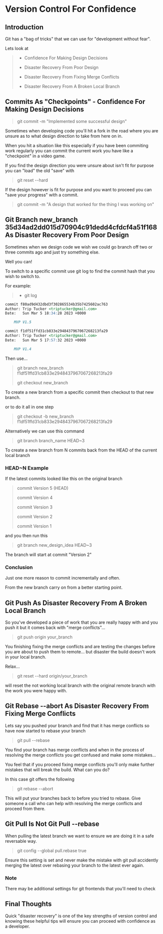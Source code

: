 # Version Control For Confidence

## Introduction

Git has a "bag of tricks" that we can use for "development without fear".

Lets look at

> * Confidence For Making Design Decisions
>
> * Disaster Recovery From Poor Design
>
> * Disaster Recovery From Fixing Merge Conflicts
>
> * Disaster Recovery From A Broken Local Branch

## Commits As "Checkpoints" - Confidence For Making Design Decisions

> git commit -m "Implemented some successful design"

Sometimes when developing code you'll hit a fork in the road where you are unsure as to what design direction to take from here on in.

When you hit a situation like this especially if you have been commiting work regularly you can commit the current work you have like a "checkpoint" in a video game.

If you find the design direction you were unsure about isn't fit for purpose you can "load" the old "save" with

> git reset --hard

If the design however is fit for purpose and you want to proceed you can "save your progress" with a commit.

> git commit -m "A design that worked for the thing I was working on"

## Git Branch new_branch 35d34ad2dd015d70904c91dedd4cfdcf4a51f168 As Disaster Recovery From Poor Design

Sometimes when we design code we wish we could go branch off two or three commits ago and just try something else.

Well you can!

To switch to a specific commit use git log to find the commit hash that you wish to switch to.

For example:

> * git log

```md
commit f80ad9d432dbd3f302865534b35b7425602ac763
Author: Trip Tucker <triptucker@gmail.com>
Date:   Sun Mar 5 18:34:28 2023 +0000

    MVP V1.5

commit f1df51ffd31cb833e2948437967067268213fa29
Author: Trip Tucker <triptucker@gmail.com>
Date:   Sun Mar 5 17:57:32 2023 +0000

    MVP V1.4
```

Then use...

> git branch new_branch f1df51ffd31cb833e2948437967067268213fa29
>
> git checkout new_branch

To create a new branch from a specific commit then checkout to that new branch.

or to do it all in one step

> git checkout -b new_branch f1df51ffd31cb833e2948437967067268213fa29

Alternatively we can use this command

> git branch branch_name HEAD~3

To create a new branch from N commits back from the HEAD of the current local branch

### HEAD~N Example

If the latest commits looked like this on the original branch

> commit Version 5 (HEAD)
>
> commit Version 4
>
> commit Version 3
>
> commit Version 2
>
> commit Version 1

and you then run this

> git branch new_design_idea HEAD~3

The branch will start at commit "Version 2"

### Conclusion

Just one more reason to commit incrementally and often.

From the new branch carry on from a better starting point.

## Git Push As Disaster Recovery From A Broken Local Branch

So you've developed a piece of work that you are really happy with and you push it but it comes back with "merge conflicts"...

> git push origin your_branch

You finishing fixing the merge conflicts and are testing the changes before you are about to push them to remote... but disaster the build doesn't work in your local branch.

Relax...

> git reset --hard origin/your_branch

will reset the not working local branch with the original remote branch with the work you were happy with.

## Git Rebase --abort As Disaster Recovery From Fixing Merge Conflicts

Lets say you pushed your branch and find that it has merge conflicts so have now started to rebase your branch

> git pull --rebase

You find your branch has merge conflicts and when in the process of resolving the merge conflicts you get confused and make some mistakes...

You feel that if you proceed fixing merge conflicts you'll only make further mistakes that will break the build. What can you do?

In this case git offers the following

> git rebase --abort

This will put your branches back to before you tried to rebase. Give someone a call who can help with resolving the merge conflicts and proceed from there.

## Git Pull Is Not Git Pull --rebase

When pulling the latest branch we want to ensure we are doing it in a safe reversable way.

> git config --global pull.rebase true

Ensure this setting is set and never make the mistake with git pull accidently merging the latest over rebasing your branch to the latest ever again.

### Note

There may be additional settings for git frontends that you'll need to check

## Final Thoughts

Quick "disaster recovery" is one of the key strengths of version control and knowing these helpful tips will ensure you can proceed with confidence as a developer.

